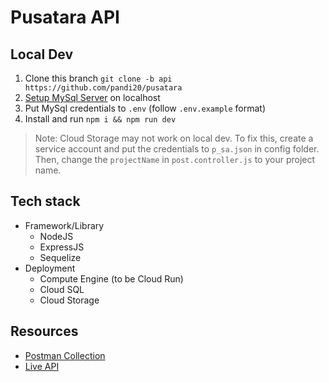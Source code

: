 # Pusatara API
## Local Dev
1. Clone this branch `git clone -b api https://github.com/pandi20/pusatara`
2. [Setup MySql Server](https://dev.mysql.com/doc/mysql-getting-started/en/) on localhost
3. Put MySql credentials to `.env` (follow `.env.example` format)
4. Install and run `npm i && npm run dev`

> Note: Cloud Storage may not work on local dev. To fix this, create a service account and put the credentials to `p_sa.json` in config folder. Then, change the `projectName` in `post.controller.js` to your project name.

## Tech stack 
- Framework/Library
  - NodeJS
  - ExpressJS
  - Sequelize
- Deployment
  - Compute Engine (to be Cloud Run)
  - Cloud SQL
  - Cloud Storage

## Resources
- [Postman Collection](https://www.postman.com/bold-space-626447/workspace/pusatara/collection/3398277-2fc54cf2-b54f-4edc-a4c5-0011cbb3342e?action=share&creator=3398277)
- [Live API](https://pusatara.systems/)
